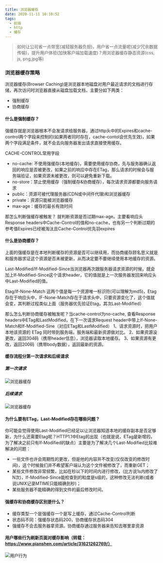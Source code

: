 ```yaml
---
title: 浏览器缓存
date: 2020-11-11 10:10:52
tags:
  - 前端
  - http
  - 缓存
---
```


> 如何让公司省一点带宽(减轻服务器负担)，用户省一点流量呢(减少冗余数据传输)，提升用户体验(加快客户端加载速度)？用浏览器缓存静态资源(css, js, png,jpg等)

### 浏览器缓存策略

浏览器缓存(Browser Caching)是浏览器本地磁盘对用户最近请求的文档进行存储，再次访问时浏览器直接从磁盘加载文档，主要分如下两类：

+ 强制缓存
+ 协商缓存


#### 什么是强制缓存？

强缓存就是浏览器根本不会发请求给服务器，通过http头中的Expires和cache-control两个字段来控制的(如果两者同时存在，cache-contol会优先生效)，如果两个字段满足条件，就不会去向服务器发出请求直接使用缓存。

CACHE-CONTROL常用字段
+ no-cache: 不使用强缓存(本地缓存)，需要使用缓存协商，先与服务器确认返回的响应是否被更改，如果之前的响应中存在ETag，那么请求的时候会与服务端验证，如果资源未被更改，则可以避免重新下载。
+ no-store：禁止使用缓存（强制缓存&协商缓存），每次请求资源都要向服务请求
+ public：资源可被代理服务器(CDN或中间件代理)和浏览器缓存
+ private：资源只能被浏览器缓存
+ max-age：缓存的最长有效时间

那怎么判断强缓存被触发？ 就判断资源是否过期max-age。主要看响应头Response headers中Cache-Control的值和no-cache，也有另一个判断过期的参考值Expires已经被淘汰且Cache-Control优先羽expires

#### 什么是协商缓存？

上面的强缓存是在本地判断缓存的资源是否可以继续用，而协商缓存顾名思义就是和服务器求证这个资源是否未被更新，从而决定要不要继续使用本地缓存的资源。

Last-Modified/If-Modified-Since当浏览器再次跟服务器请求资源的时候，就会加上If-Modified-Since这个请求header，它的值就是上一次服务器发回来响应头中Last-Modified的值。

Etag/If-None-Match 这两个值是每一个资源唯一标识符(可以理解为md5)，Etag存在于响应头中，IF-None-Match存在于请求头中，只要资源变化了，这个值就会变，其判断过程类似上面（服务器优先验证Etag，其次Last-Modified）

那么怎么判断协商缓存被触发呢？当cache-control为no-cache, 查看Response headers中ETag和LastModified，在下一次请求Request header中带上If-None-Match和If-Modified-Sine（对应ETag和LastModified）
1、请求资源时，把用户本地该资源的 ETag 同时带到服务端，服务端和最新资源做对比。
2、如果资源没更改，返回304码（携带header信息），浏览器读取本地缓存。
3、如果资源有更改，返回200码（携带body数据），返回最新的资源。

#### 缓存流程分第一次请求和后续请求

##### 第一次请求

![浏览器缓存](/assets/img/brows-cache-first.png) 


##### 后续请求

![浏览器缓存](/assets/img/browser-cache.png) 

#### 为什么要有ETag，Last-Modified存在哪些问题？

你可能会觉得使用Last-Modified已经足以让浏览器知道本地的缓存副本是否足够新，为什么还需要Etag呢？HTTP1.1中Etag的出现（也就是说，ETag是新增的，为了解决之前只有If-Modified的缺点）主要是为了解决几个Last-Modified比较难解决的问题：

+ 一些文件也许会周期性的更改，但是他的内容并不改变(仅仅改变的修改时间)，这个时候我们并不希望客户端认为这个文件被修改了，而重新GET；
+ 某些文件修改非常频繁，比如在秒以下的时间内进行修改，(比方说1s内修改了N次)，If-Modified-Since能检查到的粒度是s级的，这种修改无法判断(或者说UNIX记录MTIME只能精确到秒)；
+ 某些服务器不能精确的得到文件的最后修改时间。

#### 强缓存和协商缓存区别是什么？

+ 缓存类型一个是强缓存一个是写上缓存，通过Cache-Control判断
+ 状态码不同：强缓存状态码200，协商缓存状态码304
+ 强缓存不会去服务器拿资源。协商缓存通过服务器来告知去哪里拿资源

#### 用户哪些行为刷新页面对缓存影响（转载：https://www.pianshen.com/article/31621262769/）

![用户行为](/assets/img/behavior.png) 

